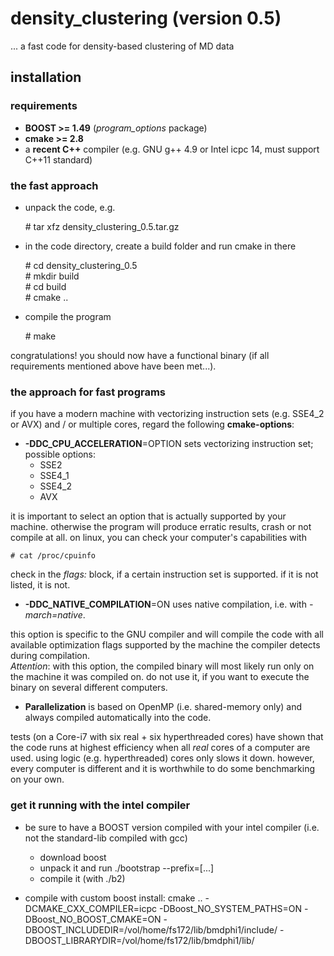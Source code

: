 
# density\_clustering (version 0.5)
... a fast code for density-based clustering of MD data

## installation

### requirements

* __BOOST >= 1.49__ (_program\_options_ package)
* __cmake >= 2.8__
* a __recent C++__ compiler (e.g. GNU g++ 4.9 or Intel icpc 14, must support C++11 standard)

### the fast approach

* unpack the code, e.g.
 
    \# tar xfz density\_clustering\_0.5.tar.gz

* in the code directory, create a build folder and run cmake in there

    \# cd density\_clustering\_0.5  
    \# mkdir build  
    \# cd build  
    \# cmake ..  

* compile the program

    \# make

congratulations! you should now have a functional binary
(if all requirements mentioned above have been met...).


### the approach for fast programs

if you have a modern machine with vectorizing instruction sets (e.g. SSE4_2 or AVX)
and / or multiple cores, regard the following __cmake-options__:

* __-DDC\_CPU\_ACCELERATION__=OPTION sets vectorizing instruction set; possible options:
    * SSE2
    * SSE4\_1
    * SSE4\_2
    * AVX

it is important to select an option that is actually supported by your machine.
otherwise the program will produce erratic results, crash or not compile at all.
on linux, you can check your computer's capabilities with

    # cat /proc/cpuinfo

check in the _flags:_ block, if a certain instruction set is supported.
if it is not listed, it is not.


* __-DDC\_NATIVE\_COMPILATION__=ON uses native compilation, i.e. with _-march=native_.

this option is specific to the GNU compiler and will compile the code with all available
optimization flags supported by the machine the compiler detects during compilation.  
_Attention_: with this option, the compiled binary will most likely run only on the
machine it was compiled on. do not use it, if you want to execute the binary
on several different computers.

* __Parallelization__ is based on OpenMP (i.e. shared-memory only) and always compiled automatically into the code.

tests (on a Core-i7 with six real + six hyperthreaded cores)
have shown that the code runs at highest efficiency when all _real_ cores of a computer are used.
using logic (e.g. hyperthreaded) cores only slows it down.
however, every computer is different and it is worthwhile to do some benchmarking on your own.



### get it running with the intel compiler

* be sure to have a BOOST version compiled with your intel compiler
  (i.e. not the standard-lib compiled with gcc)
    * download boost
    * unpack it and run ./bootstrap --prefix=[...]
    * compile it (with ./b2)

* compile with custom boost install:
      cmake .. -DCMAKE\_CXX\_COMPILER=icpc
               -DBoost\_NO\_SYSTEM\_PATHS=ON
               -DBoost\_NO\_BOOST\_CMAKE=ON
               -DBOOST\_INCLUDEDIR=/vol/home/fs172/lib/bmdphi1/include/
               -DBOOST\_LIBRARYDIR=/vol/home/fs172/lib/bmdphi1/lib/


